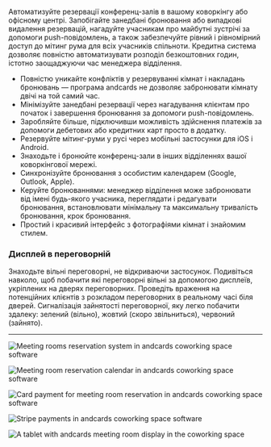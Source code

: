 Автоматизуйте резервації конференц-залів в вашому коворкінгу або офісному центрі. Запобігайте занедбані бронювання або випадкові видалення резервацій, нагадуйте учасникам про майбутні зустрічі за допомоги push-повідомлень, а також забезпечуйте рівний і рівномірний доступ до мітинг рума для всіх учасників спільноти. Кредитна система дозволяє повністю автоматизувати розподіл безкоштовних годин, істотно заощаджуючи час менеджера відділення.

- Повністю уникайте конфліктів у резервуванні кімнат і накладань бронювань — програма andcards не дозволяє забронювати кімнату двічі на той самий час.
- Мінімізуйте занедбані резервації через нагадування клієнтам про початок і завершення бронювання за допомоги push-повідомлень.
- Заробляйте більше, підключивши можливість здійснення платежів за допомоги дебетових або кредитних карт просто в додатку.
- Резервуйте мітинг-руми у русі через мобільні застосунки для iOS і Android.
- Знаходьте і бронюйте конференц-зали в інших відділеннях вашої коворкінгової мережі.
- Синхронізуйте бронювання з особистим календарем (Google, Outlook, Apple).
- Керуйте бронюваннями: менеджер відділення може забронювати від імені будь-якого учасника, переглядати і редагувати бронювання, встановлювати мінімальну та максимальну тривалість бронювання, крок бронювання.
- Простий і красивий інтерфейс з фотографіями кімнат і знайомим стилем.

### Дисплей в переговорній

Знаходьте вільні переговорні, не відкриваючи застосунок. Подивіться навколо, щоб побачити які переговорні вільні за допомогою дисплеїв, укріплених на дверях переговорних. Проведіть враження на потенційних клієнтів з розкладом переговорних в реальному часі біля дверей. Сигналізація зайнятості переговорної, яку легко побачити здалеку: зелений (вільно), жовтий (скоро звільниться), червоний (зайнято).

---

![Meeting rooms reservation system in andcards coworking space software](https://d7ccq1i35b0cj.cloudfront.net/andcards-bookings-main-light-en-1920-1200.png)

![Meeting room reservation calendar in andcards coworking space software](https://d7ccq1i35b0cj.cloudfront.net/andcards-bookings-calendar-light-en-1920-1200.png)

![Card payment for meeting room reservation in andcards coworking space software](https://d7ccq1i35b0cj.cloudfront.net/andcards-bookings-create-payment-methods-card-light-en-1920-1200.png)

![Stripe payments in andcards coworking space software](https://d7ccq1i35b0cj.cloudfront.net/andcards-bookings-create-pay-with-stripe-light-en-1920-1200.png)

![A tablet with andcards meeting room display in the coworking space](https://d7ccq1i35b0cj.cloudfront.net/andcards-bookings-room-display-en-1920-1200.png)
